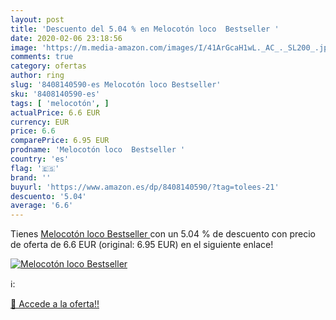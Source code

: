 ```yaml
---
layout: post
title: 'Descuento del 5.04 % en Melocotón loco  Bestseller '
date: 2020-02-06 23:18:56
image: 'https://m.media-amazon.com/images/I/41ArGcaH1wL._AC_._SL200_.jpg'
comments: true
category: ofertas
author: ring
slug: '8408140590-es Melocotón loco Bestseller'
sku: '8408140590-es'
tags: [ 'melocotón', ]
actualPrice: 6.6 EUR
currency: EUR
price: 6.6
comparePrice: 6.95 EUR
prodname: 'Melocotón loco  Bestseller '
country: 'es'
flag: '🇪🇸'
brand: ''
buyurl: 'https://www.amazon.es/dp/8408140590/?tag=tolees-21'
descuento: '5.04'
average: '6.6'
---
```


Tienes [Melocotón loco  Bestseller ](https://www.amazon.es/dp/8408140590/?tag=tolees-21) con un 5.04 % de descuento con precio de oferta de 6.6 EUR (original: 6.95 EUR) en el siguiente enlace!

[![Melocotón loco  Bestseller ](https://m.media-amazon.com/images/I/41ArGcaH1wL._AC_._SL200_.jpg)](https://www.amazon.es/dp/8408140590/?tag=tolees-21)

ℹ️:


[🛒 Accede a la oferta!!](https://www.amazon.es/dp/8408140590/?tag=tolees-21)
